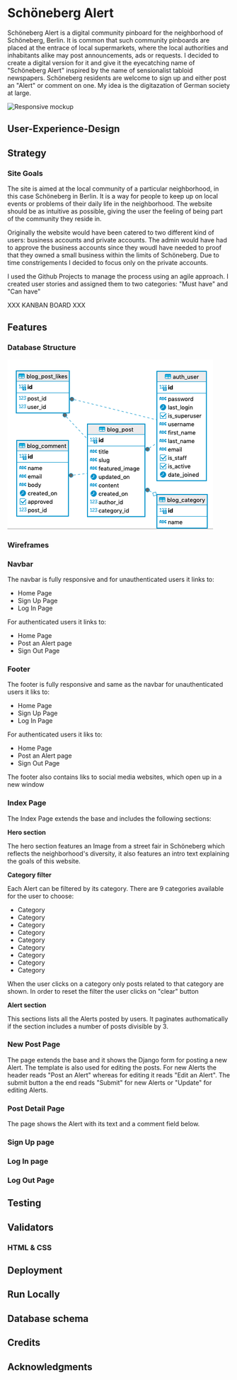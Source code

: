 # Schöneberg Alert

Schöneberg Alert is a digital community pinboard for the neighborhood of Schöneberg, Berlin. It is common that such community pinboards are placed at the entrace of local supermarkets, where the local authorities and inhabitants alike may post announcements, ads or requests. I decided to create a digital version for it and give it the eyecatching name of "Schöneberg Alert" inspired by the name of sensionalist tabloid newspapers. Schöneberg residents are welcome to sign up and either post an "Alert" or comment on one. My idea is the digitazation of German society at large.

![Responsive mockup]()

## User-Experience-Design

## Strategy

### Site Goals

The site is aimed at the local community of a particular neighborhood, in this case Schöneberg in Berlin. It is a way for people to keep up on local events or problems of their daily life in the neighborhood. The website should be as intuitive as possible, giving the user the feeling of being part of the community they reside in.

Originally the website would have been catered to two different kind of users: business accounts and private accounts. The admin would have had to approve the business accounts since they woudl have needed to proof that they owned a small business within the limits of Schöneberg. Due to time constrigements I decided to focus only on the private accounts.

I used the Github Projects to manage the process using an agile approach. I created user stories and assigned them to two categories: "Must have" and "Can have"

XXX KANBAN BOARD XXX

## Features

### Database Structure

![Database structure](https://github.com/AlessandroRossi87/project-4-blog/blob/main/docs/images/database.png)

### Wireframes

###

### Navbar

The navbar is fully responsive and for unauthenticated users it links to:
  - Home Page
  - Sign Up Page
  - Log In Page

For authenticated users it links to:
  - Home Page
  - Post an Alert page
  - Sign Out Page

### Footer

The footer is fully responsive and same as the navbar for unauthenticated users it liks to:
  - Home Page
  - Sign Up Page
  - Log In Page

For authenticated users it liks to:
  - Home Page
  - Post an Alert page
  - Sign Out Page

The footer also contains liks to social media websites, which open up in a new window

### Index Page

The Index Page extends the base and includes the following sections:

**Hero section**

The hero section features an Image from a street fair in Schöneberg which reflects the neighborhood's diversity, it also features an intro text explaining the goals of this website.

**Category filter**

Each Alert can be filtered by its category. There are 9 categories available for the user to choose:

- Category
- Category
- Category
- Category
- Category
- Category
- Category
- Category
- Category

When the user clicks on a category only posts related to that category are shown. In order to reset the filter the user clicks on "clear" button

**Alert section**

This sections lists all the Alerts posted by users. It paginates authomatically if the section includes a number of posts divisible by 3.

### New Post Page

The page extends the base and it shows the Django form for posting a new Alert. The template is also used for editing the posts. For new Alerts the header reads "Post an Alert" whereas for editing it reads "Edit an Alert". The submit button a the end reads "Submit" for new Alerts or "Update" for editing Alerts.

### Post Detail Page

The page shows the Alert with its text and a comment field below.

### Sign Up page

### Log In page

### Log Out Page

## Testing

## Validators

### HTML & CSS

## Deployment

## Run Locally

## Database schema

## Credits

## Acknowledgments 
